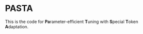 # PASTA
This is the code for **Pa**rameter-efficient **T**uning with **S**pecial **T**oken **A**daptation.

